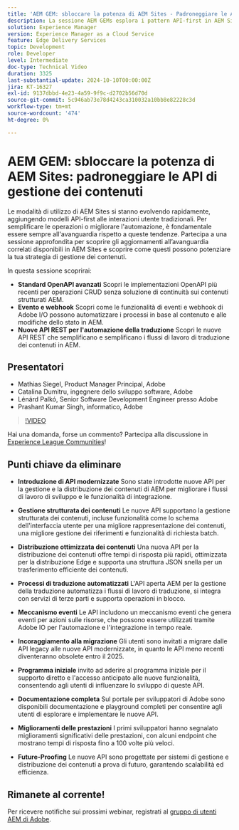 ```yaml
---
title: 'AEM GEM: sbloccare la potenza di AEM Sites - Padroneggiare le API di gestione dei contenuti'
description: La sessione AEM GEMs esplora i pattern API-first in AEM Sites, inclusi gli standard OpenAPI avanzati, gli eventi e i webhook, e le nuove API REST per l’automazione della traduzione, con informazioni provenienti dagli esperti di Adobe.
solution: Experience Manager
version: Experience Manager as a Cloud Service
feature: Edge Delivery Services
topic: Development
role: Developer
level: Intermediate
doc-type: Technical Video
duration: 3325
last-substantial-update: 2024-10-10T00:00:00Z
jira: KT-16327
exl-id: 9137dbbd-4e23-4a59-9f9c-d2702b56d70d
source-git-commit: 5c946ab73e78d4243ca310032a10bb8e82228c3d
workflow-type: tm+mt
source-wordcount: '474'
ht-degree: 0%

---
```


# AEM GEM: sbloccare la potenza di AEM Sites: padroneggiare le API di gestione dei contenuti

Le modalità di utilizzo di AEM Sites si stanno evolvendo rapidamente, aggiungendo modelli API-first alle interazioni utente tradizionali. Per semplificare le operazioni o migliorare l&#39;automazione, è fondamentale essere sempre all&#39;avanguardia rispetto a queste tendenze. Partecipa a una sessione approfondita per scoprire gli aggiornamenti all’avanguardia correlati disponibili in AEM Sites e scoprire come questi possono potenziare la tua strategia di gestione dei contenuti.

In questa sessione scoprirai:

* **Standard OpenAPI avanzati** Scopri le implementazioni OpenAPI più recenti per operazioni CRUD senza soluzione di continuità sui contenuti strutturati AEM.
* **Evento e webhook** Scopri come le funzionalità di eventi e webhook di Adobe I/O possono automatizzare i processi in base al contenuto e alle modifiche dello stato in AEM.
* **Nuove API REST per l&#39;automazione della traduzione** Scopri le nuove API REST che semplificano e semplificano i flussi di lavoro di traduzione dei contenuti in AEM.

## Presentatori

* Mathias Siegel, Product Manager Principal, Adobe
* Catalina Dumitru, ingegnere dello sviluppo software, Adobe
* Lénárd Palkó, Senior Software Development Engineer presso Adobe
* Prashant Kumar Singh, informatico, Adobe

>[!VIDEO](https://video.tv.adobe.com/v/3435036/?learn=on)

Hai una domanda, forse un commento?  Partecipa alla discussione in [Experience League Communities](https://adobe.ly/4e34grR)!

## Punti chiave da eliminare

* **Introduzione di API modernizzate** Sono state introdotte nuove API per la gestione e la distribuzione dei contenuti di AEM per migliorare i flussi di lavoro di sviluppo e le funzionalità di integrazione.

* **Gestione strutturata dei contenuti** Le nuove API supportano la gestione strutturata dei contenuti, incluse funzionalità come lo schema dell&#39;interfaccia utente per una migliore rappresentazione dei contenuti, una migliore gestione dei riferimenti e funzionalità di richiesta batch.

* **Distribuzione ottimizzata dei contenuti** Una nuova API per la distribuzione dei contenuti offre tempi di risposta più rapidi, ottimizzata per la distribuzione Edge e supporta una struttura JSON snella per un trasferimento efficiente dei contenuti.

* **Processi di traduzione automatizzati** L&#39;API aperta AEM per la gestione della traduzione automatizza i flussi di lavoro di traduzione, si integra con servizi di terze parti e supporta operazioni in blocco.

* **Meccanismo eventi** Le API includono un meccanismo eventi che genera eventi per azioni sulle risorse, che possono essere utilizzati tramite Adobe IO per l&#39;automazione e l&#39;integrazione in tempo reale.

* **Incoraggiamento alla migrazione** Gli utenti sono invitati a migrare dalle API legacy alle nuove API modernizzate, in quanto le API meno recenti diventeranno obsolete entro il 2025.

* **Programma iniziale** invito ad aderire al programma iniziale per il supporto diretto e l&#39;accesso anticipato alle nuove funzionalità, consentendo agli utenti di influenzare lo sviluppo di queste API.

* **Documentazione completa** Sul portale per sviluppatori di Adobe sono disponibili documentazione e playground completi per consentire agli utenti di esplorare e implementare le nuove API.

* **Miglioramenti delle prestazioni** I primi sviluppatori hanno segnalato miglioramenti significativi delle prestazioni, con alcuni endpoint che mostrano tempi di risposta fino a 100 volte più veloci.

* **Future-Proofing** Le nuove API sono progettate per sistemi di gestione e distribuzione dei contenuti a prova di futuro, garantendo scalabilità ed efficienza.

## Rimanete al corrente!

Per ricevere notifiche sui prossimi webinar, registrati al [gruppo di utenti AEM di Adobe](https://aem-augs.adobe.com/).
